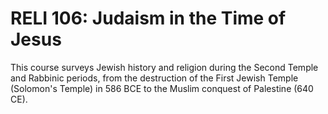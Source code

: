 # RELI 106: Judaism in the Time of Jesus

This course surveys Jewish history and religion during the Second Temple and Rabbinic periods, from the destruction of the First Jewish Temple (Solomon's Temple) in 586 BCE to the Muslim conquest of Palestine (640 CE).